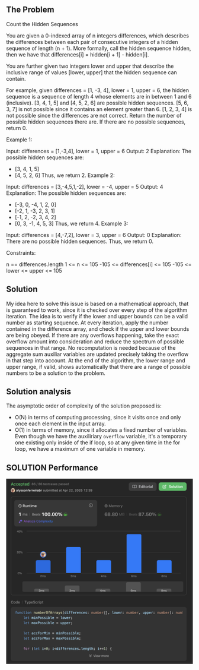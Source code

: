 ## The Problem
Count the Hidden Sequences

You are given a 0-indexed array of n integers differences, which describes the differences between each pair of consecutive integers of a hidden sequence of length (n + 1). More formally, call the hidden sequence hidden, then we have that differences[i] = hidden[i + 1] - hidden[i].

You are further given two integers lower and upper that describe the inclusive range of values [lower, upper] that the hidden sequence can contain.

For example, given differences = [1, -3, 4], lower = 1, upper = 6, the hidden sequence is a sequence of length 4 whose elements are in between 1 and 6 (inclusive).
[3, 4, 1, 5] and [4, 5, 2, 6] are possible hidden sequences.
[5, 6, 3, 7] is not possible since it contains an element greater than 6.
[1, 2, 3, 4] is not possible since the differences are not correct.
Return the number of possible hidden sequences there are. If there are no possible sequences, return 0.

 

Example 1:

Input: differences = [1,-3,4], lower = 1, upper = 6
Output: 2
Explanation: The possible hidden sequences are:
- [3, 4, 1, 5]
- [4, 5, 2, 6]
Thus, we return 2.
Example 2:

Input: differences = [3,-4,5,1,-2], lower = -4, upper = 5
Output: 4
Explanation: The possible hidden sequences are:
- [-3, 0, -4, 1, 2, 0]
- [-2, 1, -3, 2, 3, 1]
- [-1, 2, -2, 3, 4, 2]
- [0, 3, -1, 4, 5, 3]
Thus, we return 4.
Example 3:

Input: differences = [4,-7,2], lower = 3, upper = 6
Output: 0
Explanation: There are no possible hidden sequences. Thus, we return 0.
 

Constraints:

n == differences.length
1 <= n <= 105
-105 <= differences[i] <= 105
-105 <= lower <= upper <= 105

## Solution
My idea here to solve this issue is based on a mathematical approach, that is guaranteed to work, since it is checked over every step of the algorithm iteration.
The idea is to verify if the lower and upper bounds can be a valid number as starting sequence.
At every iteration, apply the number contained in the difference array, and check if the upper and lower bounds are being obeyed.
If there are any overflows happening, take the exact overflow amount into consideration and reduce the spectrum of possible sequences in that range.
No recomputation is needed because of the aggregate sum auxiliar variables are updated precisely taking the overflow in that step into account.
At the end of the algorithm, the lower range and upper range, if valid, shows automatically that there are a range of possible numbers to be a solution to the problem.

## Solution analysis
The asymptotic order of complexity of the solution proposed is:
- O(N) in terms of computing processing, since it visits once and only once each element in the input array.
- O(1) in terms of memory, since it allocates a fixed number of variables. Even though we have the auxiliriary `overflow` variable, it's a temporary one existing only inside of the if loop, so at any given time in the for loop, we have a maximum of one variable in memory.

## SOLUTION Performance
![alt text](image.png)
